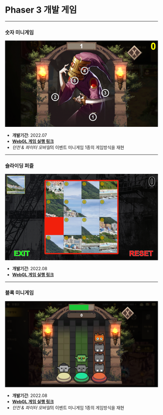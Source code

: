 # Phaser 3 개발 게임

---

### 숫자 미니게임
![숫자 미니게임](./_SSHOT_/numberpang.png)

- **개발기간**: 2022.07  
- **[WebGL 게임 실행 링크](https://scv-mech.itch.io/number-pang)**  
- *던전 & 파이터 모바일*의 이벤트 미니게임 1종의 게임방식을 재현  

---

### 슬라이딩 퍼즐
![슬라이딩 퍼즐](./_SSHOT_/slidingpuzzle.png)

- **개발기간**: 2022.08  
- **[WebGL 게임 실행 링크](https://scv-mech.itch.io/slding-puzzle)**  

---

### 블록 미니게임
![블록 미니게임](./_SSHOT_/touchtouch.png)

- **개발기간**: 2022.08  
- **[WebGL 게임 실행 링크](https://scv-mech.itch.io/touch-touch)**  
- *던전 & 파이터 모바일*의 이벤트 미니게임 1종의 게임방식을 재현